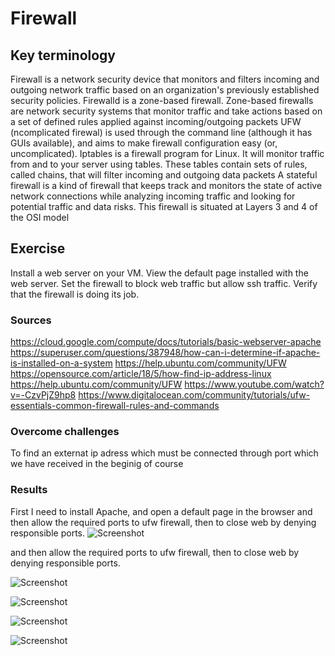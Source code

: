 # Firewall
 

## Key terminology

Firewall is  a network security device that monitors and filters incoming and outgoing network traffic based on an organization's previously established security policies.
Firewalld is a zone-based firewall. Zone-based firewalls are network security systems that monitor traffic and take actions based on a set of defined rules applied against incoming/outgoing packets
UFW (ncomplicated firewal) is used through the command line (although it has GUIs available), and aims to make firewall configuration easy (or, uncomplicated).
Iptables is a firewall program for Linux. It will monitor traffic from and to your server using tables. These tables contain sets of rules, called chains, that will filter incoming and outgoing data packets
A stateful firewall is a kind of firewall that keeps track and monitors the state of active network connections while analyzing incoming traffic and looking for potential traffic and data risks. This firewall is situated at Layers 3 and 4 of the OSI model

## Exercise

Install a web server on your VM.
View the default page installed with the web server.
Set the firewall to block web traffic but allow ssh traffic.
Verify that the firewall is doing its job.


### Sources

https://cloud.google.com/compute/docs/tutorials/basic-webserver-apache
https://superuser.com/questions/387948/how-can-i-determine-if-apache-is-installed-on-a-system
https://help.ubuntu.com/community/UFW
https://opensource.com/article/18/5/how-find-ip-address-linux
https://help.ubuntu.com/community/UFW
https://www.youtube.com/watch?v=-CzvPjZ9hp8
https://www.digitalocean.com/community/tutorials/ufw-essentials-common-firewall-rules-and-commands

### Overcome challenges

To find an externat ip adress which must be connected through port which we have received in the beginig of course

### Results

First I need to install Apache, and open a default page in the browser
 and then allow the required ports to ufw firewall, then to close web by denying responsible ports.
![Screenshot]()

 and then allow the required ports to ufw firewall, then to close web by denying responsible ports.

![Screenshot]()

![Screenshot]()

![Screenshot]()

![Screenshot]()

